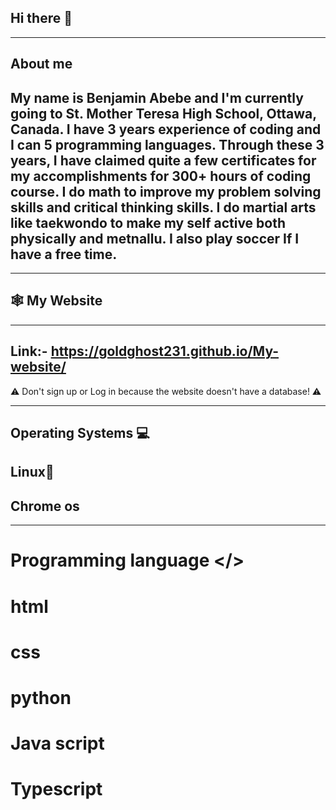 ## Hi there 👋

________________________________________________________
## About me 
## My name is Benjamin Abebe and I'm currently going to St. Mother Teresa High School, Ottawa, Canada. I have 3 years experience of coding and I can 5 programming languages. Through these 3 years, I have claimed quite a few certificates for my accomplishments for 300+ hours of coding course. I do math to improve my problem solving skills and critical thinking skills. I do martial arts like taekwondo to make my self active both physically and metnallu. I also play soccer If I have a free time. 

__________________________________________________________________________________________________
## 🕸️ My Website
__________________________________________________________________________________________________
## Link:- https://goldghost231.github.io/My-website/

⚠︎ Don't sign up or Log in because the website doesn't have a database! ⚠︎
__________________________________________________________________________________________________
## Operating Systems 💻
## Linux🐧
## Chrome os
__________________________________________________________________________________________________
# Programming language </>
# html
# css
# python 
# Java script
# Typescript
